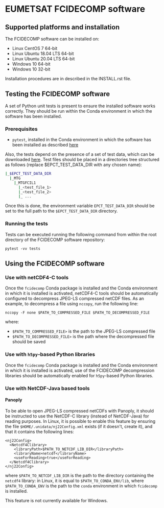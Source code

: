 # EUMETSAT FCIDECOMP software

## Supported platforms and installation

The FCIDECOMP software can be installed on:

- Linux CentOS 7 64-bit
- Linux Ubuntu 18.04 LTS 64-bit
- Linux Ubuntu 20.04 LTS 64-bit
- Windows 10 64-bit
- Windows 10 32-bit

Installation procedures are in described in the INSTALL.rst file.

## Testing the FCIDECOMP software

A set of Python unit tests is present to ensure the installed software works correctly. They should be run within the
Conda environment in which the software has been installed.

### Prerequisites

- `pytest`, installed in the Conda environment in which the software has been installed as described 
[here](https://anaconda.org/anaconda/pytest)

Also, the tests depend on the presence of a set of test data, which can be downloaded
[here](<https://gitlab.eumetsat.int/data-tailor/epct-test-data/-/tree/development/MTG/MTGFCIL1>).
Test files should be placed in a directories tree structured as follows (replace $EPCT_TEST_DATA_DIR
with any chosen name):

```BASH
|_$EPCT_TEST_DATA_DIR
  |_MTG
    |_MTGFCIL1
      |_<test_file_1>
      |_<test_file_2>
      |_ ...
```

Once this is done, the environment variable `EPCT_TEST_DATA_DIR` should be set to the full path to the 
`$EPCT_TEST_DATA_DIR` directory.

### Running the tests

Tests can be executed running the following command from within the root directory of the FCIDECOMP software repository:

    pytest -vv tests

## Using the FCIDECOMP software

### Use with netCDF4-C tools

Once the `fcidecomp` Conda package is installed and the Conda environment in which it is installed is activated,
netCDF4-C tools should be automatically configured to decompress JPEG-LS compressed netCDF files. As an example,
to decompress a file using `nccopy`, run the following line:

    nccopy -F none $PATH_TO_COMPRESSED_FILE $PATH_TO_DECOMPRESSED_FILE

where:

- `$PATH_TO_COMPRESSED_FILE>` is the path to the JPEG-LS compressed file
- `$PATH_TO_DECOMPRESSED_FILE>` is the path where the decompressed file should be saved

### Use with `h5py`-based Python libraries

Once the `fcidecomp` Conda package is installed and the Conda environment in which it is installed is activated,
use of the FCIDECOMP decompression libraries should be automatically enabled for `h5py`-based Python libraries.

### Use with NetCDF-Java based tools

#### Panoply

To be able to open JPEG-LS compressed netCDFs with Panoply, it should be instructed to use the NetCDF-C library (instead
of NetCDF-Java) for reading purposes. In Linux, it is possible to enable this feature by ensuring the file
`$HOME/.unidata/nj22Config.xml` exists (if it doesn't, create it), and that it contains the following lines:

    <nj22Config>
      <Netcdf4Clibrary>
        <libraryPath>$PATH_TO_NETCDF_LIB_DIR</libraryPath>
        <libraryName>netcdf</libraryName>
        <useForReading>true</useForReading>
      </Netcdf4Clibrary>
    </nj22Config>

where `$PATH_TO_NETCDF_LIB_DIR` is the path to the directory containing the `netcdf4` library: in Linux, it is equal 
to `$PATH_TO_CONDA_ENV/lib`, where `$PATH_TO_CONDA_ENV` is the path to the `conda` environment in which `fcidecomp` is 
installed.

This feature is not currently available for Windows.

